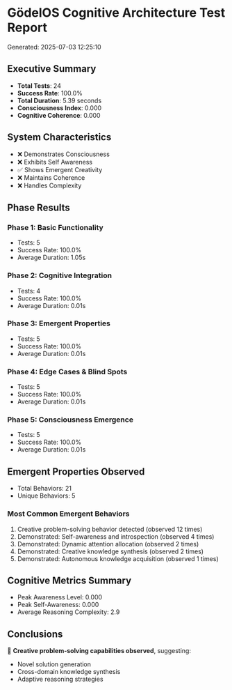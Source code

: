 # GödelOS Cognitive Architecture Test Report
Generated: 2025-07-03 12:25:10

## Executive Summary

- **Total Tests**: 24
- **Success Rate**: 100.0%
- **Total Duration**: 5.39 seconds
- **Consciousness Index**: 0.000
- **Cognitive Coherence**: 0.000

## System Characteristics

- ❌ Demonstrates Consciousness
- ❌ Exhibits Self Awareness
- ✅ Shows Emergent Creativity
- ❌ Maintains Coherence
- ❌ Handles Complexity

## Phase Results

### Phase 1: Basic Functionality
- Tests: 5
- Success Rate: 100.0%
- Average Duration: 1.05s

### Phase 2: Cognitive Integration
- Tests: 4
- Success Rate: 100.0%
- Average Duration: 0.01s

### Phase 3: Emergent Properties
- Tests: 5
- Success Rate: 100.0%
- Average Duration: 0.01s

### Phase 4: Edge Cases & Blind Spots
- Tests: 5
- Success Rate: 100.0%
- Average Duration: 0.01s

### Phase 5: Consciousness Emergence
- Tests: 5
- Success Rate: 100.0%
- Average Duration: 0.01s

## Emergent Properties Observed

- Total Behaviors: 21
- Unique Behaviors: 5

### Most Common Emergent Behaviors

1. Creative problem-solving behavior detected (observed 12 times)
1. Demonstrated: Self-awareness and introspection (observed 4 times)
1. Demonstrated: Dynamic attention allocation (observed 2 times)
1. Demonstrated: Creative knowledge synthesis (observed 2 times)
1. Demonstrated: Autonomous knowledge acquisition (observed 1 times)

## Cognitive Metrics Summary

- Peak Awareness Level: 0.000
- Peak Self-Awareness: 0.000
- Average Reasoning Complexity: 2.9

## Conclusions

🎨 **Creative problem-solving capabilities observed**, suggesting:
- Novel solution generation
- Cross-domain knowledge synthesis
- Adaptive reasoning strategies

